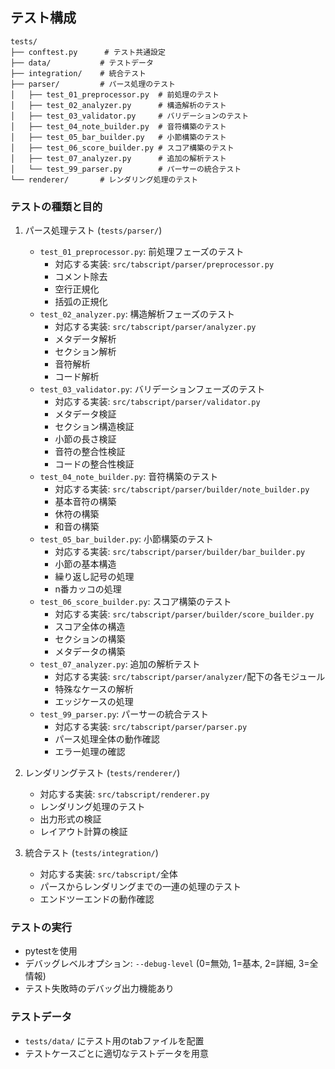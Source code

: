 ## テスト構成

```
tests/
├── conftest.py      # テスト共通設定
├── data/           # テストデータ
├── integration/    # 統合テスト
├── parser/         # パース処理のテスト
│   ├── test_01_preprocessor.py  # 前処理のテスト
│   ├── test_02_analyzer.py      # 構造解析のテスト
│   ├── test_03_validator.py     # バリデーションのテスト
│   ├── test_04_note_builder.py  # 音符構築のテスト
│   ├── test_05_bar_builder.py   # 小節構築のテスト
│   ├── test_06_score_builder.py # スコア構築のテスト
│   ├── test_07_analyzer.py      # 追加の解析テスト
│   └── test_99_parser.py        # パーサーの統合テスト
└── renderer/       # レンダリング処理のテスト
```

### テストの種類と目的

1. パース処理テスト (`tests/parser/`)
   - `test_01_preprocessor.py`: 前処理フェーズのテスト
     - 対応する実装: `src/tabscript/parser/preprocessor.py`
     - コメント除去
     - 空行正規化
     - 括弧の正規化
   - `test_02_analyzer.py`: 構造解析フェーズのテスト
     - 対応する実装: `src/tabscript/parser/analyzer.py`
     - メタデータ解析
     - セクション解析
     - 音符解析
     - コード解析
   - `test_03_validator.py`: バリデーションフェーズのテスト
     - 対応する実装: `src/tabscript/parser/validator.py`
     - メタデータ検証
     - セクション構造検証
     - 小節の長さ検証
     - 音符の整合性検証
     - コードの整合性検証
   - `test_04_note_builder.py`: 音符構築のテスト
     - 対応する実装: `src/tabscript/parser/builder/note_builder.py`
     - 基本音符の構築
     - 休符の構築
     - 和音の構築
   - `test_05_bar_builder.py`: 小節構築のテスト
     - 対応する実装: `src/tabscript/parser/builder/bar_builder.py`
     - 小節の基本構造
     - 繰り返し記号の処理
     - n番カッコの処理
   - `test_06_score_builder.py`: スコア構築のテスト
     - 対応する実装: `src/tabscript/parser/builder/score_builder.py`
     - スコア全体の構造
     - セクションの構築
     - メタデータの構築
   - `test_07_analyzer.py`: 追加の解析テスト
     - 対応する実装: `src/tabscript/parser/analyzer/`配下の各モジュール
     - 特殊なケースの解析
     - エッジケースの処理
   - `test_99_parser.py`: パーサーの統合テスト
     - 対応する実装: `src/tabscript/parser/parser.py`
     - パース処理全体の動作確認
     - エラー処理の確認

2. レンダリングテスト (`tests/renderer/`)
   - 対応する実装: `src/tabscript/renderer.py`
   - レンダリング処理のテスト
   - 出力形式の検証
   - レイアウト計算の検証

3. 統合テスト (`tests/integration/`)
   - 対応する実装: `src/tabscript/`全体
   - パースからレンダリングまでの一連の処理のテスト
   - エンドツーエンドの動作確認

### テストの実行
- pytestを使用
- デバッグレベルオプション: `--debug-level` (0=無効, 1=基本, 2=詳細, 3=全情報)
- テスト失敗時のデバッグ出力機能あり

### テストデータ
- `tests/data/` にテスト用のtabファイルを配置
- テストケースごとに適切なテストデータを用意 